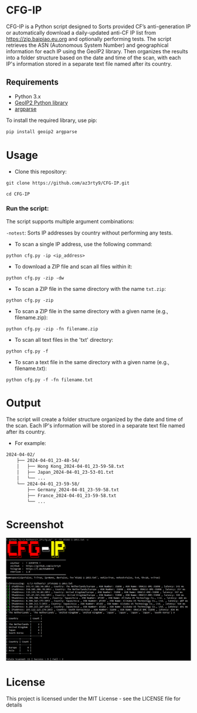 # CFG-IP 

CFG-IP is a Python script designed to Sorts provided CF’s anti-generation IP or automatically download a daily-updated anti-CF IP list from https://zip.baipiao.eu.org and optionally performing tests. The script retrieves the ASN (Autonomous System Number) and geographical information for each IP using the GeoIP2 library. Then organizes the results into a folder structure based on the date and time of the scan, with each IP's information stored in a separate text file named after its country.

## Requirements

- Python 3.x
- [GeoIP2 Python library](https://github.com/maxmind/GeoIP2-python)
- [argparse](https://docs.python.org/3/library/argparse.html)

To install the required library, use pip:

```sh
pip install geoip2 argparse
```

# Usage
- Clone this repository:
```
git clone https://github.com/az3rty9/CFG-IP.git
```
```
cd CFG-IP
```
### Run the script:
The script supports multiple argument combinations:

`-notest`: Sorts IP addresses by country without performing any tests.

- To scan a single IP address, use the following command:

```
python cfg.py -ip <ip_address>
```

- To download a ZIP file and scan all files within it:
  
```
python cfg.py -zip -dw
```

- To scan a ZIP file in the same directory with the name `txt.zip`:
 
```
python cfg.py -zip
```
  
- To scan a ZIP file in the same directory with a given name (e.g., filename.zip):

```
python cfg.py -zip -fn filename.zip
```

- To scan all text files in the 'txt' directory:
  
```
python cfg.py -f
```

- To scan a text file in the same directory with a given name (e.g., filename.txt):

```
python cfg.py -f -fn filename.txt
```

# Output
The script will create a folder structure organized by the date and time of the scan. Each IP's information will be stored in a separate text file named after its country.

- For example:

```
2024-04-02/
    ├── 2024-04-01_23-48-54/
    │   ├── Hong Kong_2024-04-01_23-59-58.txt
    │   ├── Japan_2024-04-01_23-53-01.txt
    │   └── ...
    └── 2024-04-01_23-59-58/
        ├── Germany_2024-04-01_23-59-58.txt
        ├── France_2024-04-01_23-59-58.txt
        └── ...
```

# Screenshot

![Local Image](images/screenshot.png)


# License
This project is licensed under the MIT License - see the LICENSE file for details

